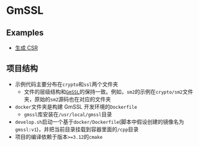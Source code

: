 # GmSSL

## Examples

- [生成 CSR](crypto/x509/csr.cpp)

## 项目结构

- 示例代码主要分布在`crypto`和`ssl`两个文件夹
  - 文件的层级结构和[`GmSSL`](https://github.com/guanzhi/GmSSL)的保持一致。例如，`sm2`的示例在`crypto/sm2`文件夹，原始的`sm2`源码也在对应的文件夹
- `docker`文件夹是构建 GmSSL 开发环境的`Dockerfile`
  - `gmssl`库安装在`/usr/local/gmssl`目录
- `develop.sh`启动一个基于`docker/Dockerfile`(脚本中假设创建的镜像名为`gmssl:v1`)，并把当前目录挂载到容器里面的`/cpp`目录
- 项目的编译依赖于版本`>=3.12`的`cmake`
